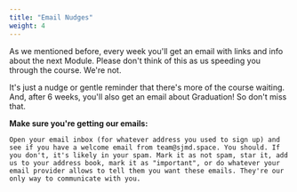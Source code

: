 ```yaml
---
title: "Email Nudges"
weight: 4
---
```


As we mentioned before, every week you'll get an email with links and info about the next Module. Please don't think of this as us speeding you through the course. We're not.

It's just a nudge or gentle reminder that there's more of the course waiting. And, after 6 weeks, you'll also get an email about Graduation! So don't miss that.

**Make sure you're getting our emails:**

```
Open your email inbox (for whatever address you used to sign up) and see if you have a welcome email from team@sjmd.space. You should. If you don't, it's likely in your spam. Mark it as not spam, star it, add us to your address book, mark it as "important", or do whatever your email provider allows to tell them you want these emails. They're our only way to communicate with you.
```
